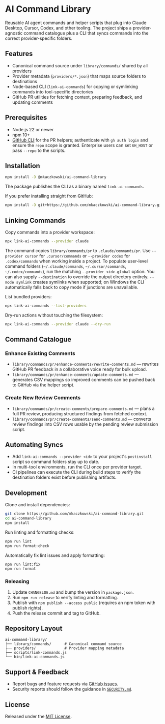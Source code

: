 # AI Command Library

Reusable AI agent commands and helper scripts that plug into Claude Desktop, Cursor, Codex, and other tooling. The project ships a provider-agnostic command catalogue plus a CLI that syncs commands into the correct provider-specific folders.

## Features

- Canonical command source under `library/commands/` shared by all providers
- Provider metadata (`providers/*.json`) that maps source folders to destinations
- Node-based CLI (`link-ai-commands`) for copying or symlinking commands into tool-specific directories
- GitHub PR utilities for fetching context, preparing feedback, and updating comments

## Prerequisites

- Node.js 22 or newer
- npm 10+
- [GitHub CLI](https://cli.github.com/) for the PR helpers; authenticate with `gh auth login` and ensure the `repo` scope is granted. Enterprise users can set `GH_HOST` or pass `--repo` to the scripts.

## Installation

```bash
npm install -D @mkaczkowski/ai-command-library
```

The package publishes the CLI as a binary named `link-ai-commands`.

If you prefer installing straight from GitHub:

```bash
npm install -D git+https://github.com/mkaczkowski/ai-command-library.git
```

## Linking Commands

Copy commands into a provider workspace:

```bash
npx link-ai-commands --provider claude
```

The command copies `library/commands/pr` to `.claude/commands/pr`. Use `--provider cursor` for `.cursor/commands` or `--provider codex` for `.codex/commands` when working inside a project. To populate user-level command folders (`~/.claude/commands`, `~/.cursor/commands`, `~/.codex/commands`), run the matching `--provider <id>-global` option. You can also supply `--destination` to override the output directory entirely. `--mode symlink` creates symlinks when supported; on Windows the CLI automatically falls back to copy mode if junctions are unavailable.

List bundled providers:

```bash
npx link-ai-commands --list-providers
```

Dry-run actions without touching the filesystem:

```bash
npx link-ai-commands --provider claude --dry-run
```

## Command Catalogue

### Enhance Existing Comments

- `library/commands/pr/enhance-comments/rewrite-comments.md` — rewrites GitHub PR feedback in a collaborative voice ready for bulk upload.
- `library/commands/pr/enhance-comments/update-comments.md` — generates CSV mappings so improved comments can be pushed back to GitHub via the helper script.

### Create New Review Comments

- `library/commands/pr/create-comments/prepare-comments.md` — plans a full PR review, producing structured findings from fetched context.
- `library/commands/pr/create-comments/send-comments.md` — converts review findings into CSV rows usable by the pending review submission script.

## Automating Syncs

- Add `link-ai-commands --provider <id>` to your project's `postinstall` script so command folders stay up to date.
- In multi-tool environments, run the CLI once per provider target.
- CI pipelines can execute the CLI during build steps to verify the destination folders exist before publishing artifacts.

## Development

Clone and install dependencies:

```bash
git clone https://github.com/mkaczkowski/ai-command-library.git
cd ai-command-library
npm install
```

Run linting and formatting checks:

```bash
npm run lint
npm run format:check
```

Automatically fix lint issues and apply formatting:

```bash
npm run lint:fix
npm run format
```

### Releasing

1. Update `CHANGELOG.md` and bump the version in `package.json`.
2. Run `npm run release` to verify linting and formatting.
3. Publish with `npm publish --access public` (requires an npm token with publish rights).
4. Push the release commit and tag to GitHub.

## Repository Layout

```
ai-command-library/
├── library/commands/      # Canonical command source
├── providers/             # Provider mapping metadata
├── scripts/link-commands.js
└── bin/link-ai-commands.js
```

## Support & Feedback

- Report bugs and feature requests via [GitHub issues](https://github.com/mkaczkowski/ai-command-library/issues).
- Security reports should follow the guidance in [`SECURITY.md`](SECURITY.md).

## License

Released under the [MIT License](LICENSE).
